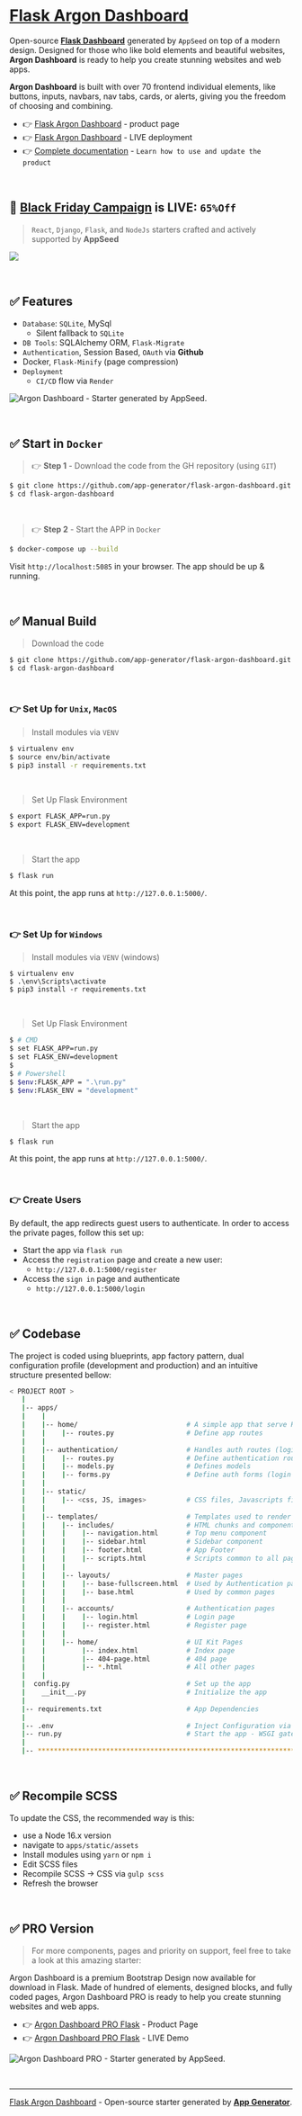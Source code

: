# [Flask Argon Dashboard](https://appseed.us/product/argon-dashboard/flask/)

Open-source **[Flask Dashboard](https://appseed.us/admin-dashboards/flask/)** generated by `AppSeed` on top of a modern design. Designed for those who like bold elements and beautiful websites, **Argon Dashboard** is ready to help you create stunning websites and web apps. 

**Argon Dashboard** is built with over 70 frontend individual elements, like buttons, inputs, navbars, nav tabs, cards, or alerts, giving you the freedom of choosing and combining.

- 👉 [Flask Argon Dashboard](https://appseed.us/product/argon-dashboard/flask/) - product page
- 👉 [Flask Argon Dashboard](https://flask-argon-dashboard.appseed-srv1.com/) - LIVE deployment
- 👉 [Complete documentation](https://docs.appseed.us/products/flask-dashboards/argon-dashboard) - `Learn how to use and update the product`
  
<br />

## 🚀 **[Black Friday Campaign](https://appseed.us/)** is LIVE: `65%Off`

> `React`, `Django`, `Flask`, and `NodeJs` starters crafted and actively supported by **AppSeed**
 
[![](https://github-production-user-asset-6210df.s3.amazonaws.com/51070104/280080081-1e7c91c0-612f-4418-81e7-34c363378479.jpg)](https://appseed.us/)

<br />

## ✅ Features

- `Database`: `SQLite`, MySql
  - Silent fallback to `SQLite`
- `DB Tools`: SQLAlchemy ORM, `Flask-Migrate`
- `Authentication`, Session Based, `OAuth` via **Github**
- Docker, `Flask-Minify` (page compression)
- `Deployment` 
  - `CI/CD` flow via `Render`

![Argon Dashboard - Starter generated by AppSeed.](https://user-images.githubusercontent.com/51070104/183684596-4b29a886-f13d-4da5-98d3-12b5b90df47f.png)

<br />

## ✅ Start in `Docker`

> 👉 **Step 1** - Download the code from the GH repository (using `GIT`) 

```bash
$ git clone https://github.com/app-generator/flask-argon-dashboard.git
$ cd flask-argon-dashboard
```

<br />

> 👉 **Step 2** - Start the APP in `Docker`

```bash
$ docker-compose up --build 
```

Visit `http://localhost:5085` in your browser. The app should be up & running.

<br />

## ✅ Manual Build

> Download the code 

```bash
$ git clone https://github.com/app-generator/flask-argon-dashboard.git
$ cd flask-argon-dashboard
```

<br />

### 👉 Set Up for `Unix`, `MacOS` 

> Install modules via `VENV`  

```bash
$ virtualenv env
$ source env/bin/activate
$ pip3 install -r requirements.txt
```

<br />

> Set Up Flask Environment

```bash
$ export FLASK_APP=run.py
$ export FLASK_ENV=development
```

<br />

> Start the app

```bash
$ flask run
```

At this point, the app runs at `http://127.0.0.1:5000/`. 

<br />

### 👉 Set Up for `Windows` 

> Install modules via `VENV` (windows) 

```
$ virtualenv env
$ .\env\Scripts\activate
$ pip3 install -r requirements.txt
```

<br />

> Set Up Flask Environment

```bash
$ # CMD 
$ set FLASK_APP=run.py
$ set FLASK_ENV=development
$
$ # Powershell
$ $env:FLASK_APP = ".\run.py"
$ $env:FLASK_ENV = "development"
```

<br />

> Start the app

```bash
$ flask run
```

At this point, the app runs at `http://127.0.0.1:5000/`. 

<br />

### 👉 Create Users

By default, the app redirects guest users to authenticate. In order to access the private pages, follow this set up: 

- Start the app via `flask run`
- Access the `registration` page and create a new user:
  - `http://127.0.0.1:5000/register`
- Access the `sign in` page and authenticate
  - `http://127.0.0.1:5000/login`

<br />

## ✅ Codebase

The project is coded using blueprints, app factory pattern, dual configuration profile (development and production) and an intuitive structure presented bellow:

```bash
< PROJECT ROOT >
   |
   |-- apps/
   |    |
   |    |-- home/                           # A simple app that serve HTML files
   |    |    |-- routes.py                  # Define app routes
   |    |
   |    |-- authentication/                 # Handles auth routes (login and register)
   |    |    |-- routes.py                  # Define authentication routes  
   |    |    |-- models.py                  # Defines models  
   |    |    |-- forms.py                   # Define auth forms (login and register) 
   |    |
   |    |-- static/
   |    |    |-- <css, JS, images>          # CSS files, Javascripts files
   |    |
   |    |-- templates/                      # Templates used to render pages
   |    |    |-- includes/                  # HTML chunks and components
   |    |    |    |-- navigation.html       # Top menu component
   |    |    |    |-- sidebar.html          # Sidebar component
   |    |    |    |-- footer.html           # App Footer
   |    |    |    |-- scripts.html          # Scripts common to all pages
   |    |    |
   |    |    |-- layouts/                   # Master pages
   |    |    |    |-- base-fullscreen.html  # Used by Authentication pages
   |    |    |    |-- base.html             # Used by common pages
   |    |    |
   |    |    |-- accounts/                  # Authentication pages
   |    |    |    |-- login.html            # Login page
   |    |    |    |-- register.html         # Register page
   |    |    |
   |    |    |-- home/                      # UI Kit Pages
   |    |         |-- index.html            # Index page
   |    |         |-- 404-page.html         # 404 page
   |    |         |-- *.html                # All other pages
   |    |    
   |  config.py                             # Set up the app
   |    __init__.py                         # Initialize the app
   |
   |-- requirements.txt                     # App Dependencies
   |
   |-- .env                                 # Inject Configuration via Environment
   |-- run.py                               # Start the app - WSGI gateway
   |
   |-- ************************************************************************
```

<br />

## ✅ Recompile SCSS 

To update the CSS, the recommended way is this:

- use a Node 16.x version 
- navigate to `apps/static/assets`
- Install modules using `yarn` or `npm i`
- Edit SCSS files
- Recompile SCSS -> CSS via `gulp scss` 
- Refresh the browser 

<br />

## ✅ PRO Version

> For more components, pages and priority on support, feel free to take a look at this amazing starter:

Argon Dashboard is a premium Bootstrap Design now available for download in Flask. Made of hundred of elements, designed blocks, and fully coded pages, Argon Dashboard PRO is ready to help you create stunning websites and web apps.

- 👉 [Argon Dashboard PRO Flask](https://appseed.us/product/argon-dashboard2-pro/flask/) - Product Page
- 👉 [Argon Dashboard PRO Flask](https://flask-argon-dash2-pro.onrender.com/) - LIVE Demo

![Argon Dashboard PRO - Starter generated by AppSeed.](https://user-images.githubusercontent.com/51070104/172859139-621325fd-a235-4019-a75d-64a9a978da29.png)

<br />

---
[Flask Argon Dashboard](https://appseed.us/product/argon-dashboard/flask/) - Open-source starter generated by **[App Generator](https://appseed.us/generator/)**.
